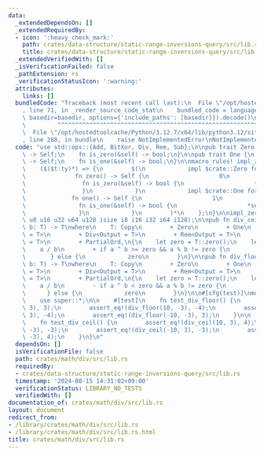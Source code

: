 ```yaml
---
data:
  _extendedDependsOn: []
  _extendedRequiredBy:
  - icon: ':heavy_check_mark:'
    path: crates/data-structure/static-range-inversions-query/src/lib.rs
    title: crates/data-structure/static-range-inversions-query/src/lib.rs
  _extendedVerifiedWith: []
  _isVerificationFailed: false
  _pathExtension: rs
  _verificationStatusIcon: ':warning:'
  attributes:
    links: []
  bundledCode: "Traceback (most recent call last):\n  File \"/opt/hostedtoolcache/Python/3.12.7/x64/lib/python3.12/site-packages/onlinejudge_verify/documentation/build.py\"\
    , line 71, in _render_source_code_stat\n    bundled_code = language.bundle(stat.path,\
    \ basedir=basedir, options={'include_paths': [basedir]}).decode()\n          \
    \         ^^^^^^^^^^^^^^^^^^^^^^^^^^^^^^^^^^^^^^^^^^^^^^^^^^^^^^^^^^^^^^^^^^^^^^^^^^^^^^^^^\n\
    \  File \"/opt/hostedtoolcache/Python/3.12.7/x64/lib/python3.12/site-packages/onlinejudge_verify/languages/rust.py\"\
    , line 288, in bundle\n    raise NotImplementedError\nNotImplementedError\n"
  code: "use std::ops::{Add, BitXor, Div, Rem, Sub};\n\npub trait Zero {\n    fn zero()\
    \ -> Self;\n    fn is_zero(&self) -> bool;\n}\n\npub trait One {\n    fn one()\
    \ -> Self;\n    fn is_one(&self) -> bool;\n}\n\nmacro_rules! impl_zero_one {\n\
    \    ($($t:ty)*) => {\n        $(\n            impl $crate::Zero for $t {\n  \
    \              fn zero() -> Self {\n                    0\n                }\n\
    \                fn is_zero(&self) -> bool {\n                    *self == 0\n\
    \                }\n            }\n            impl $crate::One for $t {\n   \
    \             fn one() -> Self {\n                    1\n                }\n \
    \               fn is_one(&self) -> bool {\n                    *self == 1\n \
    \               }\n            }\n        )*\n    };\n}\n\nimpl_zero_one!(usize\
    \ u8 u16 u32 u64 u128 isize i8 i16 i32 i64 i128);\n\npub fn div_ceil<T>(a: T,\
    \ b: T) -> T\nwhere\n    T: Copy\n        + Zero\n        + One\n        + Add<Output\
    \ = T>\n        + Div<Output = T>\n        + Rem<Output = T>\n        + BitXor<Output\
    \ = T>\n        + PartialOrd,\n{\n    let zero = T::zero();\n    let one = T::one();\n\
    \    a / b\n        + if a ^ b >= zero && a % b != zero {\n            one\n \
    \       } else {\n            zero\n        }\n}\n\npub fn div_floor<T>(a: T,\
    \ b: T) -> T\nwhere\n    T: Copy\n        + Zero\n        + One\n        + Sub<Output\
    \ = T>\n        + Div<Output = T>\n        + Rem<Output = T>\n        + BitXor<Output\
    \ = T>\n        + PartialOrd,\n{\n    let zero = T::zero();\n    let one = T::one();\n\
    \    a / b\n        - if a ^ b < zero && a % b != zero {\n            one\n  \
    \      } else {\n            zero\n        }\n}\n\n#[cfg(test)]\nmod tests {\n\
    \    use super::*;\n\n    #[test]\n    fn test_div_floor() {\n        assert_eq!(div_floor(10,\
    \ 3), 3);\n        assert_eq!(div_floor(10, -3), -4);\n        assert_eq!(div_floor(-10,\
    \ 3), -4);\n        assert_eq!(div_floor(-10, -3), 3);\n    }\n\n    #[test]\n\
    \    fn test_div_ceil() {\n        assert_eq!(div_ceil(10, 3), 4);\n        assert_eq!(div_ceil(10,\
    \ -3), -3);\n        assert_eq!(div_ceil(-10, 3), -3);\n        assert_eq!(div_ceil(-10,\
    \ -3), 4);\n    }\n}\n"
  dependsOn: []
  isVerificationFile: false
  path: crates/math/div/src/lib.rs
  requiredBy:
  - crates/data-structure/static-range-inversions-query/src/lib.rs
  timestamp: '2024-08-15 14:31:02+09:00'
  verificationStatus: LIBRARY_NO_TESTS
  verifiedWith: []
documentation_of: crates/math/div/src/lib.rs
layout: document
redirect_from:
- /library/crates/math/div/src/lib.rs
- /library/crates/math/div/src/lib.rs.html
title: crates/math/div/src/lib.rs
---
```

